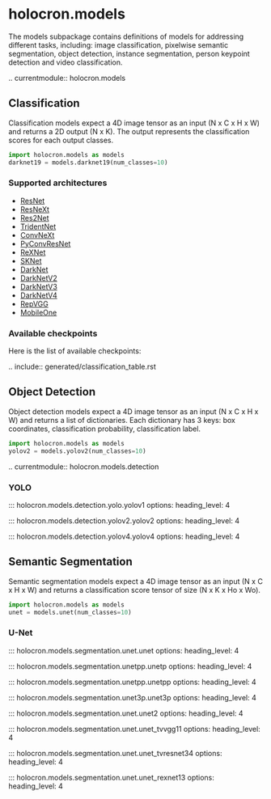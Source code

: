 # holocron.models

The models subpackage contains definitions of models for addressing
different tasks, including: image classification, pixelwise semantic
segmentation, object detection, instance segmentation, person
keypoint detection and video classification.


.. currentmodule:: holocron.models

## Classification

Classification models expect a 4D image tensor as an input (N x C x H x W) and returns a 2D output (N x K).
The output represents the classification scores for each output classes.

```python
import holocron.models as models
darknet19 = models.darknet19(num_classes=10)
```

### Supported architectures
* [ResNet](./classification/resnet.md)
* [ResNeXt](./classification/resnext.md)
* [Res2Net](./classification/res2net.md)
* [TridentNet](./classification/tridentnet.md)
* [ConvNeXt](./classification/convnext.md)
* [PyConvResNet](./classification/pyconv_resnet.md)
* [ReXNet](./classification/rexnet.md)
* [SKNet](./classification/sknet.md)
* [DarkNet](./classification/darknet.md)
* [DarkNetV2](./classification/darknetv2.md)
* [DarkNetV3](./classification/darknetv3.md)
* [DarkNetV4](./classification/darknetv4.md)
* [RepVGG](./classification/repvgg.md)
* [MobileOne](./classification/mobileone.md)

### Available checkpoints

Here is the list of available checkpoints:

.. include:: generated/classification_table.rst


## Object Detection

Object detection models expect a 4D image tensor as an input (N x C x H x W) and returns a list of dictionaries.
Each dictionary has 3 keys: box coordinates, classification probability, classification label.

```python
import holocron.models as models
yolov2 = models.yolov2(num_classes=10)
```

.. currentmodule:: holocron.models.detection

### YOLO

::: holocron.models.detection.yolo.yolov1
    options:
        heading_level: 4

::: holocron.models.detection.yolov2.yolov2
    options:
        heading_level: 4

::: holocron.models.detection.yolov4.yolov4
    options:
        heading_level: 4


## Semantic Segmentation

Semantic segmentation models expect a 4D image tensor as an input (N x C x H x W) and returns a classification score
tensor of size (N x K x Ho x Wo).

```python
import holocron.models as models
unet = models.unet(num_classes=10)
```

### U-Net

::: holocron.models.segmentation.unet.unet
    options:
        heading_level: 4

::: holocron.models.segmentation.unetpp.unetp
    options:
        heading_level: 4

::: holocron.models.segmentation.unetpp.unetpp
    options:
        heading_level: 4

::: holocron.models.segmentation.unet3p.unet3p
    options:
        heading_level: 4

::: holocron.models.segmentation.unet.unet2
    options:
        heading_level: 4

::: holocron.models.segmentation.unet.unet_tvvgg11
    options:
        heading_level: 4

::: holocron.models.segmentation.unet.unet_tvresnet34
    options:
        heading_level: 4

::: holocron.models.segmentation.unet.unet_rexnet13
    options:
        heading_level: 4
